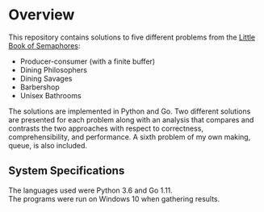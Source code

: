 # Overview

This repository contains solutions to five different problems from the [Little Book of Semaphores](http://greenteapress.com/semaphores/LittleBookOfSemaphores.pdf): 
- Producer-consumer (with a finite buffer)
- Dining Philosophers
- Dining Savages
- Barbershop
- Unisex Bathrooms  

The solutions are implemented in Python and Go. Two different solutions are presented for each problem along with an analysis that compares and contrasts the two approaches with respect to correctness, comprehensibility, and performance. A sixth problem of my own making, queue, is also included.     

## System Specifications
The languages used were Python 3.6 and Go 1.11.  
The programs were run on Windows 10 when gathering results.

